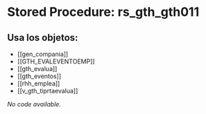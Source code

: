 # Stored Procedure: rs_gth_gth011

## Usa los objetos:
- [[gen_compania]]
- [[GTH_EVALEVENTOEMP]]
- [[gth_evalua]]
- [[gth_eventos]]
- [[rhh_emplea]]
- [[v_gth_tiprtaevalua]]

*No code available.*
